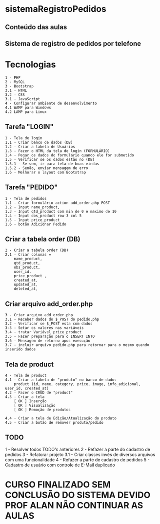 # sistemaRegistroPedidos

## Conteúdo das aulas
## Sistema de registro de pedidos por telefone ##

# Tecnologias
    1 - PHP
    2 - MySQL
    3 - Bootstrap
    3.1 - HTML
    3.2 - CSS
    3.1 - JavaScript
    4 - Configurar ambiente de desenvolvimento
    4.1 WAMP para Windows
    4.2 LAMP para Linux

## Tarefa "LOGIN"
    1 - Tela de login
    1.1 - Criar banco de dados (DB)
    1.2 - Criar a tabela de Usuários
    1.3 - Fazer o HTML da tela de login (FORMULÁRIO)
    1.4 - Pegar os dados do formulário quando ele for submetido
    1.5 - Verificar se os dados estão no (DB)
    1.5.1 - Se sem, ir para tela de boas-vindas
    1.5.2 - Senão, enviar mensagem de erro
    1.6 - Melhorar o layout com Bootstrap

## Tarefa "PEDIDO"
    1 - Tela de pedidos
    1.1 - Criar formulário action add_order.php POST
    1.2 - Input name_product, 
    1.3 - Input qtd_product com min de 0 e maximo de 10
    1.4 - Input obs_product row 3 col 5
    1.5 - Input price_product
    1.6 - botão Adicionar Pedido

## Criar a tabela order (DB)
    2 - Criar a tabela order (DB)
    2.1 - Criar colunas = 
        name_product, 
        qtd_product, 
        obs_product, 
        user_id,
        price_product , 
        created_at, 
        updated_at, 
        deleted_at,

## Criar arquivo add_order.php
    3 - Criar arquivo add_order.php
    3.1 - Receber dados do $_POST do pedido.php
    3.2 - Verificar se $_POST esta com dados
    3-3 - Setar os valores nas variáveis  
    3.4 - tratar Variável price_product
    3.5 - Fazer preparação para o INSERT INTO
    3.6 - Mensagem de retorno apos execução
    3.7 - incluir arquivo pedido.php para retornar para o mesmo quando inserido dados

## Tela de product
    4 - Tela de product
    4.1 - Criar a tabela de "produto" no banco de dados
        product (id, name, category, price, image, info_adicional, user_id, created_at)
    4.2 - Fazer o CRUD de "product"
    4.3 - Criar a tela 
        [ OK ] Inserção
        [ OK ] Visualização
        [ OK ] Remoção de produtos

    4.4 - Criar a tela de Edição/Atualização do produto
    4.5 - Criar a botão de remover produto/pedido
    
## TODO
1 - Resolver todos TODO's anteriores
2 - Refazer a parte do cadastro de pedidos
3 - Refatorar projeto
3.1 - Criar classes invés de diversos arquivos com uma funcionalidade
4 - Refazer a parte de cadastro de pedidos
5 - Cadastro de usuário com controle de E-Mail duplicado

# CURSO FINALIZADO SEM CONCLUSÃO DO SISTEMA DEVIDO PROF ALAN NÃO CONTINUAR AS AULAS


